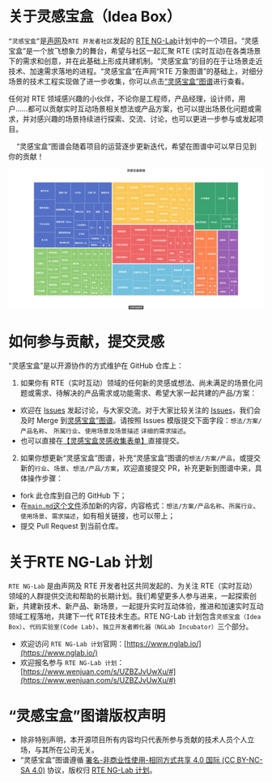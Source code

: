 
# **关于灵感宝盒（Idea Box）**

`“灵感宝盒”`是[声网](https://agora.io/)及`RTE 开发者社区`发起的 [RTE NG-Lab](https://www.nglab.io)计划中的一个项目。“灵感宝盒”是一个放飞想象力的舞台，希望与社区一起汇聚 RTE (实时互动)在各类场景下的需求和创意，并在此基础上形成共建机制。“灵感宝盒”的目的在于让场景走近技术、加速需求落地的进程。“灵感宝盒”在声网“RTE 万象图谱”的基础上，对细分场景的技术工程实现做了进一步收集，你可以点击[“灵感宝盒”图谱](https://www.nglab.io/ideas)进行查看。

任何对 RTE 领域感兴趣的小伙伴，不论你是工程师，产品经理，设计师，用户……都可以贡献实时互动场景相关想法或产品方案，也可以提出场景化问题或需求，并对感兴趣的场景持续进行探索、交流、讨论，也可以更进一步参与或发起项目。

    “灵感宝盒”图谱会随着项目的运营逐步更新迭代，希望在图谱中可以早日见到你的贡献！

[![灵感宝盒](/data/idea-box-img.png)](https://agoraio-community.github.io/Idea-Box/)

# **如何参与贡献，提交灵感**

“灵感宝盒”是以开源协作的方式维护在 GitHub 仓库上：

1. 如果你有 RTE（实时互动）领域的任何新的灵感或想法、尚未满足的场景化问题或需求、待解决的产品需求或功能需求、希望大家一起共建的产品/方案：
* 欢迎在 [Issues](https://github.com/AgoraIO-Community/Idea-Box/issues/new?assignees=kylezhang&labels=%E7%81%B5%E6%84%9F&template=custom.md&title=%E3%80%90%E8%BF%99%E6%98%AF%E6%A0%87%E9%A2%98%E5%91%BD%E5%90%8D%E7%9A%84%E6%8F%90%E7%A4%BA%E8%AF%B7%E5%85%A8%E9%83%A8%E5%88%A0%E9%99%A4%E3%80%91%EF%BC%8C%E4%BB%A5%E8%87%AA%E5%B7%B1%E6%83%B3%E6%B3%95%2F%E6%96%B9%E6%A1%88%2F%E4%BA%A7%E5%93%81%2F%E5%8A%9F%E8%83%BD%E7%9A%84%E5%85%B7%E4%BD%93%E5%90%8D%E7%A7%B0%E5%91%BD%E5%90%8D%E6%AD%A4issue%E6%A0%87%E9%A2%98%EF%BC%8C%E5%A6%82%EF%BC%9A%E3%80%90xxx%E7%81%B5%E6%84%9F%E3%80%91) 发起讨论，与大家交流。对于大家比较关注的 [Issues](https://github.com/AgoraIO-Community/Idea-Box/issues)，我们会及时 Merge 到[灵感宝盒”图谱](https://www.nglab.io/ideas)。请按照 Issues 模版提交下面字段：`想法/方案/产品名称`、 `所属行业`、`使用场景及场景描述` `详细的需求描述`。
* 也可以直接在[【灵感宝盒灵感收集表单】](https://www.wenjuan.com/s/mM7BNrk)直接提交。
2. 如果你想更新“灵感宝盒”图谱，补充“灵感宝盒”图谱的`想法/方案/产品`，或提交新的`行业`、`场景`、`想法/产品/方案`，欢迎直接提交 PR，补充更新到图谱中来，具体操作步骤：
* fork 此仓库到自己的 GitHub 下；
* 在[`main.md`这个文件](https://github.com/AgoraIO-Community/Idea-Box/blob/main/data/main.md)添加新的内容，内容格式：`想法/方案/产品名称`、`所属行业`、`使用场景`、`需求描述`，如有相关链接，也可以带上；
* 提交 Pull Request 到当前仓库。

# **关于RTE NG-Lab 计划**

`RTE NG-Lab` 是由声网及 RTE 开发者社区共同发起的、为关注 RTE（实时互动）领域的人群提供交流和帮助的长期计划。我们希望更多人参与进来，一起探索创新，共建新技术、新产品、新场景，一起提升实时互动体验，推进和加速实时互动领域工程落地，共建下一代 RTE技术生态。RTE NG-Lab 计划包含`灵感宝盒（Idea Box）`、`代码实验室(Code Lab)`、`独立开发者孵化器（NGLab Incubator）`三个部分。

* 欢迎访问 `RTE NG-Lab 计划`官网：[https://www.nglab.io/](https://www.nglab.io/)
* 欢迎报名参与 `RTE NG-Lab 计划`：[https://www.wenjuan.com/s/UZBZJvUwXu/#](https://www.wenjuan.com/s/UZBZJvUwXu/#)


# “灵感宝盒”图谱**版权声明**

* 除非特别声明，本开源项目所有内容均只代表所参与贡献的技术人员个人立场，与其所在公司无关。
* “灵感宝盒”图谱遵循 [署名-非商业性使用-相同方式共享 4.0 国际 (CC BY-NC-SA 4.0)](https://creativecommons.org/licenses/by-nc-sa/4.0/deed.zh) 协议，版权归 [RTE NG-Lab 计划](https://www.nglab.io)。
